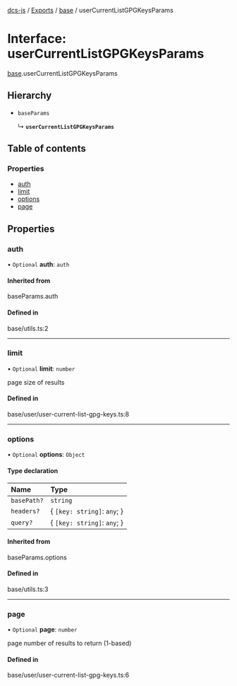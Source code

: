 [dcs-js](../README.md) / [Exports](../modules.md) / [base](../modules/base.md) / userCurrentListGPGKeysParams

# Interface: userCurrentListGPGKeysParams

[base](../modules/base.md).userCurrentListGPGKeysParams

## Hierarchy

- `baseParams`

  ↳ **`userCurrentListGPGKeysParams`**

## Table of contents

### Properties

- [auth](base.userCurrentListGPGKeysParams.md#auth)
- [limit](base.userCurrentListGPGKeysParams.md#limit)
- [options](base.userCurrentListGPGKeysParams.md#options)
- [page](base.userCurrentListGPGKeysParams.md#page)

## Properties

### <a id="auth" name="auth"></a> auth

• `Optional` **auth**: `auth`

#### Inherited from

baseParams.auth

#### Defined in

base/utils.ts:2

___

### <a id="limit" name="limit"></a> limit

• `Optional` **limit**: `number`

page size of results

#### Defined in

base/user/user-current-list-gpg-keys.ts:8

___

### <a id="options" name="options"></a> options

• `Optional` **options**: `Object`

#### Type declaration

| Name | Type |
| :------ | :------ |
| `basePath?` | `string` |
| `headers?` | { `[key: string]`: `any`;  } |
| `query?` | { `[key: string]`: `any`;  } |

#### Inherited from

baseParams.options

#### Defined in

base/utils.ts:3

___

### <a id="page" name="page"></a> page

• `Optional` **page**: `number`

page number of results to return (1-based)

#### Defined in

base/user/user-current-list-gpg-keys.ts:6
